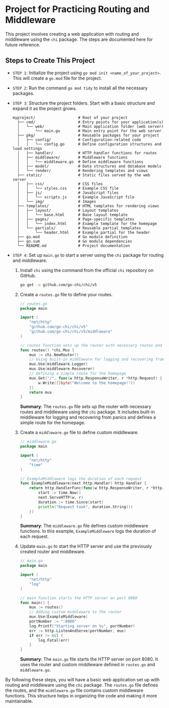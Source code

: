 # Project for Practicing Routing and Middleware

This project involves creating a web application with routing and middleware using the `chi` package. The steps are documented here for future reference.

## Steps to Create This Project

- `STEP 1`: Initialize the project using `go mod init <name_of_your_project>`. This will create a `go.mod` file for the project.
- `STEP 2`: Run the command `go mod tidy` to install all the necessary packages.
- `STEP 3`: Structure the project folders. Start with a basic structure and expand it as the project grows.

  ```plaintext
  myproject/                   # Root of your project
    ├── cmd/                   # Entry points for your application(s)
    │   └── web/               # Main application folder (web server)
    │       └── main.go        # Main entry point for the web server
    ├── pkg/                   # Reusable packages for your project
    │   ├── config/            # Configuration-related code
    │   │   └── config.go      # Define configuration structures and load settings
    │   ├── handler/           # HTTP handler functions for routes
    │   ├── middleware/        # Middleware functions
    │   │   └── middleware.go  # Define middleware functions
    │   ├── model/             # Data structures and database models
    │   └── render/            # Rendering templates and views
    ├── static/                # Static files served by the web server
    │   ├── css/               # CSS files
    │   │   └── styles.css     # Example CSS file
    │   ├── js/                # JavaScript files
    │   │   └── scripts.js     # Example JavaScript file
    │   └── img/               # Images
    ├── templates/             # HTML templates for rendering views
    │   ├── layout/            # Layout templates
    │   │   └── base.html      # Base layout template
    │   ├── pages/             # Page-specific templates
    │   │   └── index.html     # Example template for the homepage
    │   └── partials/          # Reusable partial templates
    │       └── header.html    # Example partial for the header
    ├── go.mod                 # Go module definition
    ├── go.sum                 # Go module dependencies
    └── README.md              # Project documentation
  ```

- `STEP 4`: Set up `main.go` to start a server using the `chi` package for routing and middleware.

  1. Install `chi` using the command from the official `chi` repository on GitHub.
     ```sh
     go get -u github.com/go-chi/chi/v5
     ```
  2. Create a `routes.go` file to define your routes.

     ```go
     // routes.go
     package main

     import (
         "net/http"
         "github.com/go-chi/chi/v5"
         "github.com/go-chi/chi/v5/middleware"
     )

     // routes function sets up the router with necessary routes and middleware
     func routes() *chi.Mux {
         mux := chi.NewRouter()
         // Using built-in middleware for logging and recovering from panics
         mux.Use(middleware.Logger)
         mux.Use(middleware.Recoverer)
         // Defining a simple route for the homepage
         mux.Get("/", func(w http.ResponseWriter, r *http.Request) {
             w.Write([]byte("Welcome to the homepage!"))
         })
         return mux
     }
     ```

     **Summary**: The `routes.go` file sets up the router with necessary routes and middleware using the `chi` package. It includes built-in middleware for logging and recovering from panics and defines a simple route for the homepage.

  3. Create a `middleware.go` file to define custom middleware.

     ```go
     // middleware.go
     package main

     import (
         "net/http"
         "time"
     )

     // ExampleMiddleware logs the duration of each request
     func ExampleMiddleware(next http.Handler) http.Handler {
         return http.HandlerFunc(func(w http.ResponseWriter, r *http.Request) {
             start := time.Now()
             next.ServeHTTP(w, r)
             duration := time.Since(start)
             println("Request took", duration.String())
         })
     }
     ```

     **Summary**: The `middleware.go` file defines custom middleware functions. In this example, `ExampleMiddleware` logs the duration of each request.

  4. Update `main.go` to start the HTTP server and use the previously created router and middleware.

     ```go
     // main.go
     package main

     import (
         "net/http"
         "log"
     )

     // main function starts the HTTP server on port 8080
     func main() {
         mux := routes()
         // Adding custom middleware to the router
         mux.Use(ExampleMiddleware)
         portNumber := ":8080"
         log.Printf("Starting server on %s", portNumber)
         err := http.ListenAndServe(portNumber, mux)
         if err != nil {
             log.Fatal(err)
         }
     }
     ```

     **Summary**: The `main.go` file starts the HTTP server on port 8080. It uses the router and custom middleware defined in `routes.go` and `middleware.go`.

By following these steps, you will have a basic web application set up with routing and middleware using the `chi` package. The `routes.go` file defines the routes, and the `middleware.go` file contains custom middleware functions. This structure helps in organizing the code and making it more maintainable.
